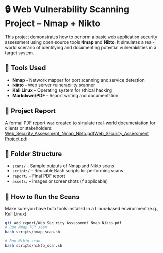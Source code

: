 # 🔒 Web Vulnerability Scanning Project – Nmap + Nikto

This project demonstrates how to perform a basic web application security assessment using open-source tools **Nmap** and **Nikto**. It simulates a real-world scenario of identifying and documenting potential vulnerabilities in a target system.

## 🧰 Tools Used

- **Nmap** – Network mapper for port scanning and service detection
- **Nikto** – Web server vulnerability scanner
- **Kali Linux** – Operating system for ethical hacking
- **Markdown/PDF** – Report writing and documentation

## 📄 Project Report

A formal PDF report was created to simulate real-world documentation for clients or stakeholders:
[Web_Security_Assessment_Nmap_Nikto.pdf](./report/)[Web_Security_Assessment Project.pdf](https://github.com/user-attachments/files/20735372/Web_Security_Assessment.Project.pdf)


## 📁 Folder Structure

- `scans/` – Sample outputs of Nmap and Nikto scans
- `scripts/` – Reusable Bash scripts for performing scans
- `report/` – Final PDF report
- `assets/` – Images or screenshots (if applicable)

## 🚀 How to Run the Scans

Make sure you have both tools installed in a Linux-based environment (e.g., Kali Linux).

```bash
git add report/Web_Security_Assessment_Nmap_Nikto.pdf
# Run Nmap TCP scan
bash scripts/nmap_scan.sh

# Run Nikto scan
bash scripts/nikto_scan.sh
